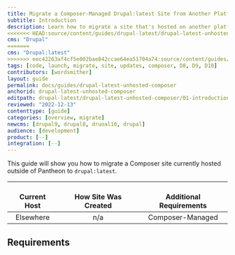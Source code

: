 ```yaml
---
title: Migrate a Composer-Managed Drupal:latest Site from Another Platform
subtitle: Introduction
description: Learn how to migrate a site that's hosted on another platform to Drupal:latest
<<<<<<< HEAD:source/content/guides/drupal-latest/drupal-latest-unhosted-composer/01-introduction.md
cms: "Drupal"
=======
cms: "Drupal:latest"
>>>>>>> eec42263af4cf5e002bae842ccae64ea51704a74:source/content/guides/drupal-latest/drupal-latest-unhosted-composer/01-introduction.md
tags: [code, launch, migrate, site, updates, composer, D8, D9, D10]
contributors: [wordsmither]
layout: guide
permalink: docs/guides/drupal-latest-unhosted-composer
anchorid: drupal-latest-unhosted-composer
editpath: drupal-latest/drupal-latest-unhosted-composer/01-introduction.md
reviewed: "2022-12-13"
contenttype: [guide]
categories: [overview, migrate]
newcms: [drupal9, drupal8, druoal10, drupal]
audience: [development]
product: [--]
integration: [--]
---
```


This guide will show you how to migrate a Composer site currently hosted outside of Pantheon to `drupal:latest`.

| <i class="fa fa-cloud"></i><br/> Current Host | <i class="fa fa-wrench"></i><br/> How Site Was Created <Popover title="Site Creation" content="What is the method you used to create the site?" /> | <i class="fa fa-exclamation-circle"></i><br/> Additional Requirements <Popover title="Additional Requirements" content="Any other features that must be in place, or that are desired." /> |
|:---------------------------------------------:|:--------------------------------------------------------------------------------------------------------------------------------------------------:|:------------------------------------------------------------------------------------------------------------------------------------------------------------------------------------------:|
|                   Elsewhere                   |                                                                        n/a                                                                         |                                                                                      Composer-Managed                                                                                      |

<Partial file="drupal-latest/see-landing.md" />

<Partial file="drupal-latest/commit-history.md" />

<Partial file="migrate/alias-sitefolder.md" />

## Requirements

<Partial file="migrate/d8composer-d8composer.md" />